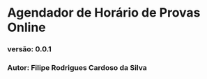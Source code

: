 # Agendador de Horário de Provas Online

### versão: 0.0.1

### Autor: Filipe Rodrigues Cardoso da Silva
